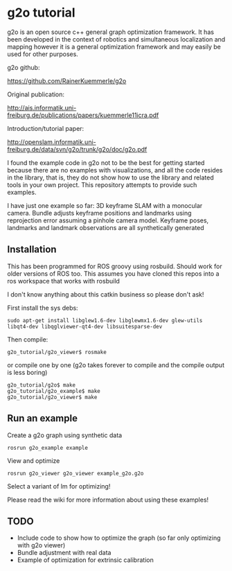 g2o tutorial
============

g2o is an open source c++ general graph optimization framework.  It has been developed in the context of robotics and simultaneous localization and mapping however it is a general optimization framework and may easily be used for other purposes.

g2o github:

https://github.com/RainerKuemmerle/g2o

Original publication:

http://ais.informatik.uni-freiburg.de/publications/papers/kuemmerle11icra.pdf

Introduction/tutorial paper:

http://openslam.informatik.uni-freiburg.de/data/svn/g2o/trunk/g2o/doc/g2o.pdf

I found the example code in g2o not to be the best for getting started because there are no examples with visualizations, and all the code resides in the library, that is, they do not show how to use the library and related tools in your own project.  This repository attempts to provide such examples.

I have just one example so far: 3D keyframe SLAM with a monocular camera.  Bundle adjusts keyframe positions and landmarks using reprojection error assuming a pinhole camera model.  Keyframe poses, landmarks and landmark observations are all synthetically generated

Installation
--

This has been programmed for ROS groovy using rosbuild.  Should work for older versions of ROS too.  This assumes you have cloned this repos into a ros workspace that works with rosbuild

I don't know anything about this catkin business so please don't ask!

First install the sys debs:
```
sudo apt-get install libglew1.6-dev libglewmx1.6-dev glew-utils libqt4-dev libqglviewer-qt4-dev libsuitesparse-dev
```

Then compile:
```
g2o_tutorial/g2o_viewer$ rosmake
```

or compile one by one (g2o takes forever to compile and the compile output is less boring) 
```
g2o_tutorial/g2o$ make
g2o_tutorial/g2o_example$ make
g2o_tutorial/g2o_viewer$ make
```
Run an example
--

Create a g2o graph using synthetic data
```
rosrun g2o_example example
```

View and optimize
```
rosrun g2o_viewer g2o_viewer example_g2o.g2o
```

Select a variant of lm for optimizing!

Please read the wiki for more information about using these examples!

TODO
--

-  Include code to show how to optimize the graph (so far only optimizing with g2o viewer)
-  Bundle adjustment with real data
-  Example of optimization for extrinsic calibration


